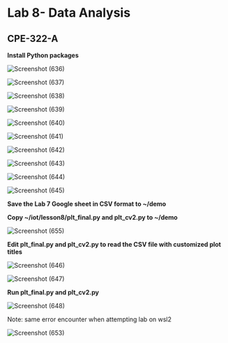 # Lab 8- Data Analysis
## CPE-322-A

**Install Python packages**

![Screenshot (636)](https://user-images.githubusercontent.com/97755080/221686254-69f54a44-329c-4148-9c92-f5a34062aede.png)

![Screenshot (637)](https://user-images.githubusercontent.com/97755080/221686283-40adf905-ca78-440a-b513-27acb25ab034.png)

![Screenshot (638)](https://user-images.githubusercontent.com/97755080/221686429-8ced87c0-922c-4bea-b6c5-48f36d0a710f.png)

![Screenshot (639)](https://user-images.githubusercontent.com/97755080/221686464-f5f9d951-409f-4930-9cdd-c299046c23d5.png)

![Screenshot (640)](https://user-images.githubusercontent.com/97755080/221686485-284a8aac-16a8-4abf-9beb-cb8f327db571.png)

![Screenshot (641)](https://user-images.githubusercontent.com/97755080/221686503-12e9ae8b-19ad-4bac-88a5-e091a495e1fc.png)

![Screenshot (642)](https://user-images.githubusercontent.com/97755080/221686526-9e8d053c-6f3e-432d-9577-005e625c48e7.png)

![Screenshot (643)](https://user-images.githubusercontent.com/97755080/221686548-f0c6b523-47fd-43ad-b874-84f8850d0cb0.png)

![Screenshot (644)](https://user-images.githubusercontent.com/97755080/221686574-bfa1e116-044f-4b65-af92-619db7ffacf7.png)

![Screenshot (645)](https://user-images.githubusercontent.com/97755080/221686596-f4a3787b-8fe0-4d1e-b626-30133f73c092.png)


**Save the Lab 7 Google sheet in CSV format to ~/demo**

**Copy ~/iot/lesson8/plt_final.py and plt_cv2.py to ~/demo**

![Screenshot (655)](https://user-images.githubusercontent.com/97755080/221687943-52650f54-f223-451c-b601-805d1ce6fe28.png)

**Edit plt_final.py and plt_cv2.py to read the CSV file with customized plot titles**

![Screenshot (646)](https://user-images.githubusercontent.com/97755080/221686735-4ba3e79f-a463-4bbc-9904-a820c3911664.png)

![Screenshot (647)](https://user-images.githubusercontent.com/97755080/221686750-c325489d-a44c-4d84-a4e7-7a009bc22526.png)

**Run plt_final.py and plt_cv2.py**

![Screenshot (648)](https://user-images.githubusercontent.com/97755080/221686794-bad0f491-195f-4b89-9edb-e516dc9539c8.png)

Note: same error encounter when attempting lab on wsl2

![Screenshot (653)](https://user-images.githubusercontent.com/97755080/221687012-c11692cb-de9c-46c5-b420-ae825dbabf5d.png)

